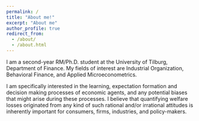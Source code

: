 ```yaml
---
permalink: /
title: "About me!"
excerpt: "About me"
author_profile: true
redirect_from: 
  - /about/
  - /about.html
---
```


I am a second-year RM/Ph.D. student at the University of Tilburg, Department of Finance. My fields of interest are Industrial Organization, Behavioral Finance, and Applied Microeconometrics. 

I am specifically interested in the learning, expectation formation and decision making processes of economic agents, and any potential biases that might arise during these processes. I believe that quantifying welfare losses originated from any kind of such rational and/or irrational attitudes is inherently important for consumers, firms, industries, and policy-makers.
